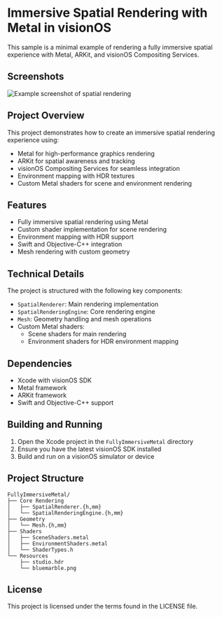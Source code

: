 # Immersive Spatial Rendering with Metal in visionOS

This sample is a minimal example of rendering a fully immersive spatial experience with Metal, ARKit, and visionOS Compositing Services.

## Screenshots
![Example screenshot of spatial rendering](screenshots/01.png)

## Project Overview
This project demonstrates how to create an immersive spatial rendering experience using:
- Metal for high-performance graphics rendering
- ARKit for spatial awareness and tracking
- visionOS Compositing Services for seamless integration
- Environment mapping with HDR textures
- Custom Metal shaders for scene and environment rendering

## Features
- Fully immersive spatial rendering using Metal
- Custom shader implementation for scene rendering
- Environment mapping with HDR support
- Swift and Objective-C++ integration
- Mesh rendering with custom geometry

## Technical Details
The project is structured with the following key components:
- `SpatialRenderer`: Main rendering implementation
- `SpatialRenderingEngine`: Core rendering engine
- `Mesh`: Geometry handling and mesh operations
- Custom Metal shaders:
  - Scene shaders for main rendering
  - Environment shaders for HDR environment mapping

## Dependencies
- Xcode with visionOS SDK
- Metal framework
- ARKit framework
- Swift and Objective-C++ support

## Building and Running
1. Open the Xcode project in the `FullyImmersiveMetal` directory
2. Ensure you have the latest visionOS SDK installed
3. Build and run on a visionOS simulator or device

## Project Structure
```
FullyImmersiveMetal/
├── Core Rendering
│   ├── SpatialRenderer.{h,mm}
│   └── SpatialRenderingEngine.{h,mm}
├── Geometry
│   └── Mesh.{h,mm}
├── Shaders
│   ├── SceneShaders.metal
│   ├── EnvironmentShaders.metal
│   └── ShaderTypes.h
└── Resources
    ├── studio.hdr
    └── bluemarble.png
```

## License
This project is licensed under the terms found in the LICENSE file.
